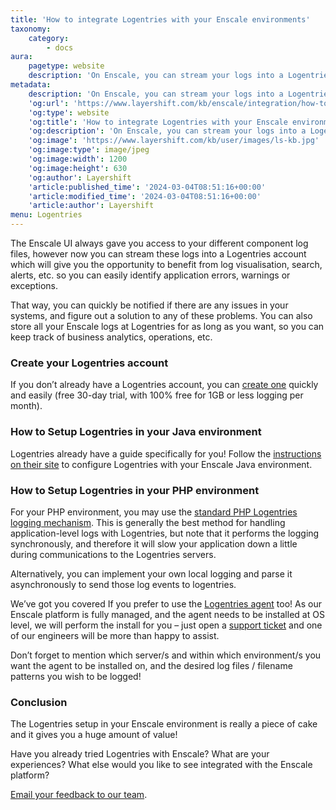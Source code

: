 ```yaml
---
title: 'How to integrate Logentries with your Enscale environments'
taxonomy:
    category:
        - docs
aura:
    pagetype: website
    description: 'On Enscale, you can stream your logs into a Logentries account to benefit from log visualisation, search, etc. Read this article to find out how!'
metadata:
    description: 'On Enscale, you can stream your logs into a Logentries account to benefit from log visualisation, search, etc. Read this article to find out how!'
    'og:url': 'https://www.layershift.com/kb/enscale/integration/how-to-integrate-logentries-with-your-enscale-environments'
    'og:type': website
    'og:title': 'How to integrate Logentries with your Enscale environments | Layershift KB'
    'og:description': 'On Enscale, you can stream your logs into a Logentries account to benefit from log visualisation, search, etc. Read this article to find out how!'
    'og:image': 'https://www.layershift.com/kb/user/images/ls-kb.jpg'
    'og:image:type': image/jpeg
    'og:image:width': 1200
    'og:image:height': 630
    'og:author': Layershift
    'article:published_time': '2024-03-04T08:51:16+00:00'
    'article:modified_time': '2024-03-04T08:51:16+00:00'
    'article:author': Layershift
menu: Logentries
---
```


The Enscale UI always gave you access to your different component log files, however now you can stream these logs into a Logentries account which will give you the opportunity to benefit from log visualisation, search, alerts, etc. so you can easily identify application errors, warnings or exceptions.

That way, you can quickly be notified if there are any issues in your systems, and figure out a solution to any of these problems. You can also store all your Enscale logs at Logentries for as long as you want, so you can keep track of business analytics, operations, etc.

### Create your Logentries account

If you don’t already have a Logentries account, you can [create one](https://logentries.com/quick-start/) quickly and easily (free 30-day trial, with 100% free for 1GB or less logging per month).

### How to Setup Logentries in your Java environment

Logentries already have a guide specifically for you! Follow the [instructions on their site](https://logentries.com/doc/jelastic/) to configure Logentries with your Enscale Java environment.

### How to Setup Logentries in your PHP environment

For your PHP environment, you may use the [standard PHP Logentries logging mechanism](https://logentries.com/doc/php/). This is generally the best method for handling application-level logs with Logentries, but note that it performs the logging synchronously, and therefore it will slow your application down a little during communications to the Logentries servers.

Alternatively, you can implement your own local logging and parse it asynchronously to send those log events to logentries.

We’ve got you covered If you prefer to use the [Logentries agent](https://logentries.com/doc/agent/) too! As our Enscale platform is fully managed, and the agent needs to be installed at OS level, we will perform the install for you – just open a [support ticket](../../../support) and one of our engineers will be more than happy to assist.

Don’t forget to mention which server/s and within which environment/s you want the agent to be installed on, and the desired log files / filename patterns you wish to be logged!

### Conclusion

The Logentries setup in your Enscale environment is really a piece of cake and it gives you a huge amount of value!

Have you already tried Logentries with Enscale? What are your experiences? What else would you like to see integrated with the Enscale platform?

[Email your feedback to our team](mailto:support@layershift.com).